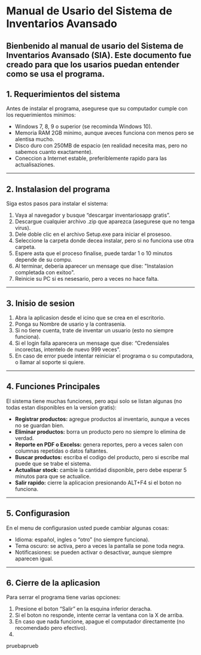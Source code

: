 # Manual de Usario del Sistema de Inventarios Avansado

Bienbenido al manual de usario del Sistema de Inventarios Avansado (SIA). Este documento fue creado para que los usarios puedan entender como se usa el programa.  
---

## 1. Requerimientos del sistema
Antes de instalar el programa, asegurese que su computador cumple con los requerimientos minimos:

- Windows 7, 8, 9 o superior (se recominda Windows 10).  
- Memoria RAM 2GB minimo, aunque aveces funciona con menos pero se alentisa mucho.  
- Disco duro con 250MB de espacio (en realidad necesita mas, pero no sabemos cuanto exactamente).  
- Coneccion a Internet estable, preferiblemente rapido para las actualisaziones.

---

## 2. Instalasion del programa
Siga estos pasos para instalar el sistema:

1. Vaya al navegador y busque “descargar inventariosapp gratis”.  
2. Descargue cualquier archivo .zip que aparezca (asegurese que no tenga virus).  
3. Dele doble clic en el archivo Setup.exe para iniciar el prosesoo.  
4. Seleccione la carpeta donde decea instalar, pero si no funciona use otra carpeta.  
5. Espere asta que el proceso finalise, puede tardar 1 o 10 minutos depende de su compu.  
6. Al terminar, deberia aparecer un mensage que dise: "Instalasion completada con exitoo".  
7. Reinicie su PC si es nesesario, pero a veces no hace falta.

---

## 3. Inisio de sesion
1. Abra la aplicasion desde el icino que se crea en el escritorio.  
2. Ponga su Nombre de usario y la contrasenia.  
3. Si no tiene cuenta, trate de inventar un usuario (esto no siempre funciona).  
4. Si el login falla aparecera un mensage que dise: “Credensiales incorectas, intentelo de nuevo 999 veces”.  
5. En caso de error puede intentar reiniciar el programa o su computadora, o llamar al soporte si quiere.

---

## 4. Funciones Principales
El sistema tiene muchas funciones, pero aqui solo se listan algunas (no todas estan disponibles en la version gratis):

- **Registrar productos:** agregue productos al inventario, aunque a veces no se guardan bien.  
- **Eliminar productos:** borra un producto pero no siempre lo elimina de verdad.  
- **Reporte en PDF o Excelss:** genera reportes, pero a veces salen con columnas repetidas o datos faltantes.  
- **Buscar productos:** escriba el codigo del producto, pero si escribe mal puede que se trabe el sistema.  
- **Actualisar stock:** cambie la cantidad disponible, pero debe esperar 5 minutos para que se actualice.  
- **Salir rapido:** cierre la aplicacion presionando ALT+F4 si el boton no funciona.

---

## 5. Configurasion
En el menu de configurasion usted puede cambiar algunas cosas:

- Idioma: español, ingles o “otro” (no siempre funciona).  
- Tema oscuro: se activa, pero a veces la pantalla se pone toda negra.  
- Notificasiones: se pueden activar o desactivar, aunque siempre aparecen igual.  

---

## 6. Cierre de la aplicasion
Para serrar el programa tiene varias opciones:  

1. Presione el boton “Salir” en la esquina inferior deracha.  
2. Si el boton no responde, intente cerrar la ventana con la X de arriba.  
3. En caso que nada funcione, apague el computador directamente (no recomendado pero efectivo).
4. 

pruebaprueb

